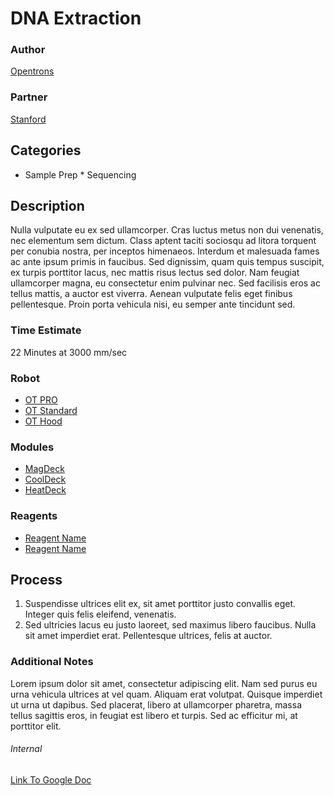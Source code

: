 # DNA Extraction

### Author

[Opentrons](https://opentrons.com/)

### Partner

[Stanford](https://www.stanford.edu/)

## Categories

- Sample Prep \* Sequencing

## Description

Nulla vulputate eu ex sed ullamcorper. Cras luctus metus non dui venenatis, nec elementum sem dictum. Class aptent taciti sociosqu ad litora torquent per conubia nostra, per inceptos himenaeos. Interdum et malesuada fames ac ante ipsum primis in faucibus. Sed dignissim, quam quis tempus suscipit, ex turpis porttitor lacus, nec mattis risus lectus sed dolor. Nam feugiat ullamcorper magna, eu consectetur enim pulvinar nec. Sed facilisis eros ac tellus mattis, a auctor est viverra. Aenean vulputate felis eget finibus pellentesque. Proin porta vehicula nisi, eu semper ante tincidunt sed.

### Time Estimate

22 Minutes at 3000 mm/sec

### Robot

- [OT PRO](https://opentrons.com/ot-one-pro)
- [OT Standard](https://opentrons.com/ot-one-standard)
- [OT Hood](https://opentrons.com/ot-one-hood)

### Modules

- [MagDeck](https://shop.opentrons.com/collections/labware/products/magdeck)
- [CoolDeck](https://shop.opentrons.com/collections/labware/products/cold-deck)
- [HeatDeck](https://shop.opentrons.com/collections/labware/products/heat-deck)

### Reagents

- [Reagent Name](url)
- [Reagent Name](url)

## Process

1. Suspendisse ultrices elit ex, sit amet porttitor justo convallis eget. Integer quis felis eleifend, venenatis.
2. Sed ultricies lacus eu justo laoreet, sed maximus libero faucibus. Nulla sit amet imperdiet erat. Pellentesque ultrices, felis at auctor.

### Additional Notes

Lorem ipsum dolor sit amet, consectetur adipiscing elit. Nam sed purus eu urna vehicula ultrices at vel quam. Aliquam erat volutpat. Quisque imperdiet ut urna ut dapibus. Sed placerat, libero at ullamcorper pharetra, massa tellus sagittis eros, in feugiat est libero et turpis. Sed ac efficitur mi, at porttitor elit.

###### Internal

[Link To Google Doc](https://docs.google.com/presentation/d/1T90uIaz3ci-UPK3x-OkrLX0x0_hDDQClusc5U2qAYWs/edit#slide=id.p7)
